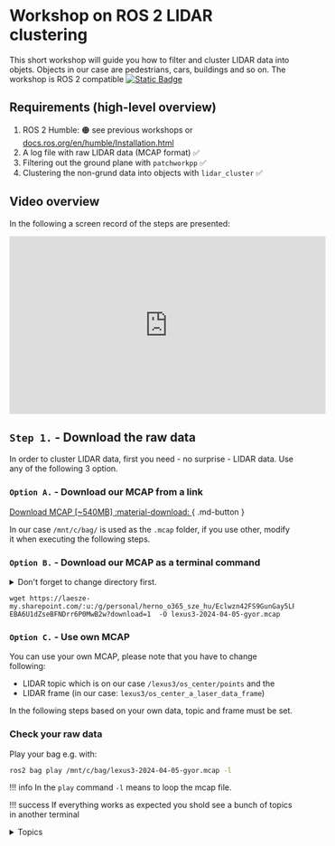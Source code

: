 # Workshop on ROS 2 LIDAR clustering

This short workshop will guide you how to filter and cluster LIDAR data into objets. Objects in our case are pedestrians, cars, buildings and so on. The workshop is ROS 2 compatible [![Static Badge](https://img.shields.io/badge/ROS_2-Humble-34aec5)](https://docs.ros.org/en/humble/)

## Requirements (high-level overview)
1. ROS 2 Humble: 🟠 see previous workshops or [docs.ros.org/en/humble/Installation.html](https://docs.ros.org/en/humble/Installation.html) 
2. A log file with raw LIDAR data (MCAP format) ✅ 
3. Filtering out the ground plane with `patchworkpp` ✅ 
4. Clustering the non-grund data into objects with `lidar_cluster` ✅ 


## Video overview

In the following a screen record of the steps are presented:

<iframe width="560" height="315" src="https://www.youtube.com/embed/YJyczb53vrg?si=rqnKHgE7y70-5B3a" title="YouTube video player" frameborder="0" allow="accelerometer; autoplay; clipboard-write; encrypted-media; gyroscope; picture-in-picture; web-share" referrerpolicy="strict-origin-when-cross-origin" allowfullscreen></iframe>


## `Step 1.` - Download the raw data

In order to cluster LIDAR data, first you need - no surprise - LIDAR data. Use any of the following 3 option.

### `Option A.` - Download our MCAP from a link 

[Download MCAP [~540MB] :material-download: ](https://laesze-my.sharepoint.com/:u:/g/personal/herno_o365_sze_hu/Eclwzn42FS9GunGay5LPq-EBA6U1dZseBFNDrr6P0MwB2w?download=1){ .md-button }

In our case `/mnt/c/bag/` is used as the `.mcap` folder, if you use other, modify it when executing the following steps.

### `Option B.` - Download our MCAP as a terminal command

<details>
<summary> Don't forget to change directory first.</summary>

In our case /mnt/c/bag/ is used as a final destination:

``` bash
cd /mnt/c/bag/
```
</details>

```
wget https://laesze-my.sharepoint.com/:u:/g/personal/herno_o365_sze_hu/Eclwzn42FS9GunGay5LPq-EBA6U1dZseBFNDrr6P0MwB2w?download=1  -O lexus3-2024-04-05-gyor.mcap
```


### `Option C.` - Use own MCAP
You can use your own MCAP, please note that you have to change following:

- LIDAR topic which is on our case `/lexus3/os_center/points` and the 
- LIDAR frame (in our case: `lexus3/os_center_a_laser_data_frame`) 

In the following steps based on your own data, topic and frame must be set.

### Check your raw data

Play your bag e.g. with:
``` bash
ros2 bag play /mnt/c/bag/lexus3-2024-04-05-gyor.mcap -l
```

!!! info 
    In the `play` command `-l` means to loop the mcap file.

!!! success
    If everything works as expected you shold see a bunch of topics in another terminal
    <details>
    <summary> Topics</summary>
    In another terminal issue the command:

    ``` bash
    ros2 topic list
    ```
    You sholud see a similar list opf topics:

    ``` bash
    /clock
    /events/read_split
    /lexus3/gps/duro/current_pose
    /lexus3/gps/duro/imu
    /lexus3/gps/duro/mag
    /lexus3/gps/duro/navsatfix
    /lexus3/gps/duro/status_flag
    /lexus3/gps/duro/status_string
    /lexus3/gps/duro/time_diff
    /lexus3/gps/duro/time_ref
    /lexus3/os_center/points
    /lexus3/os_left/points
    /lexus3/os_right/points
    /lexus3/zed2i/zed_node/left/image_rect_color/compressed
    /parameter_events
    /rosout
    /tf
    /tf_static   
    ```
    </details>

    Also there must be at least a `sensor_msgs/msg/PointCloud2`, chechk with:
    ``` bash
     ros2 topic type /lexus3/os_center/points
    ```
    Result:
    ``` bash
    sensor_msgs/msg/PointCloud2
    ```

## `Step 2.` - Install `ROS 2` packages

!!! info 
    If you don't have ` ~/ros2_ws/` directory, use your own workspace, or create it:
    ```bash
    mkdir -p ~/ros2_ws/src
    ```

### Clone `patchworkpp` package
`patchwork-plusplus-ros` is ROS 2 package of Patchwork++ (@ IROS'22), which provides fast and robust LIDAR ground segmentation. This package is developed by [KAIST](https://github.com/url-kaist/) (Korea Advanced Institute of Science & Technology), but you can use the [JKK research](https://github.com/jkk-research/) fork too.

```bash
cd ~/ros2_ws/src
```

```bash
git clone https://github.com/jkk-research/patchwork-plusplus-ros
```

Alternatively you can download the `ROS2` branch from KAIST:

```bash
git clone https://github.com/url-kaist/patchwork-plusplus-ros -b ROS2
```

### Clone `lidar_cluster` package

```bash
cd ~/ros2_ws/src
```

``` bash
git clone https://github.com/jkk-research/lidar_cluster_ros2
```


### Build the packages

```bash
cd ~/ros2_ws
```

```bash
colcon build --packages-select patchworkpp lidar_cluster --symlink-install
```


## `Step 3.` - Run


### What to expect

```mermaid
graph TD;

    p1[ /lexus3/os_center/points<br/>sensor_msgs::PointCloud2]:::white --> patchwork([ /patchwork_node]):::light
    patchwork --> p
    p[ /nonground<br/>sensor_msgs::PointCloud2]:::white --> cluster([ /cluster_node]):::light
    cluster --> f1[ /clustered_points<br/>sensor_msgs::PointCloud2]:::white
    cluster --> f2[ /clustered_marker<br/>visualization_msgs::MarkerArray]:::white
    classDef light fill:#34aec5,stroke:#152742,stroke-width:2px,color:#152742  
    classDef dark fill:#152742,stroke:#34aec5,stroke-width:2px,color:#34aec5
    classDef white fill:#ffffff,stroke:#152742,stroke-width:2px,color:#15274
    classDef dash fill:#ffffff,stroke:#152742,stroke-width:2px,color:#15274, stroke-dasharray: 5 5
    classDef red fill:#ef4638,stroke:#152742,stroke-width:2px,color:#fff
```

<details>
<summary> Don't forget to source before ROS commands.</summary>

``` bash
source ~/ros2_ws/install/setup.bash
```
</details>

```bash
ros2 bag play /mnt/c/bag/lexus3-2024-04-05-gyor.mcap -l
```

```bash
ros2 launch patchworkpp demo.launch.py  cloud_topic:=/lexus3/os_center/points cloud_frame:=lexus3/os_center_a_laser_data_frame
```
Use an example clustering algorithm (`version 1.`):

```bash
ros2 launch lidar_cluster dbscan_spatial.launch.py
```

Alternatively use an example clustering algorithm (`version 2.`):
```bash
ros2 launch lidar_cluster euclidean_spatial.launch.py
```

Alternatively use an example clustering algorithm (`version 3.`):
```bash
ros2 launch lidar_cluster euclidean_grid.launch.py
```

```bash
ros2 launch lidar_cluster rviz02.launch.py
```

!!! success
    If everything works as expected you should see a similar rviz window. 
    ![lidar_cluster01](https://raw.githubusercontent.com/jkk-research/lidar_cluster_ros2/ros2/img/lidar_cluster01.png)